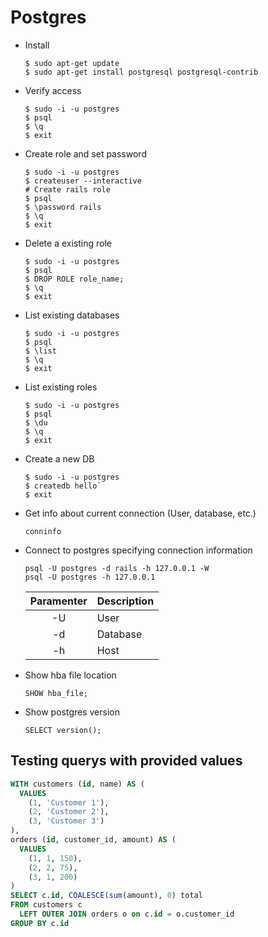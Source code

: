 # Postgres

* Install
  ```
  $ sudo apt-get update
  $ sudo apt-get install postgresql postgresql-contrib
  ```

* Verify access

  ```
  $ sudo -i -u postgres
  $ psql
  $ \q
  $ exit
  ```

* Create role and set password

  ```
  $ sudo -i -u postgres
  $ createuser --interactive
  # Create rails role
  $ psql
  $ \password rails
  $ \q
  $ exit
  ```

* Delete a existing role

  ```
  $ sudo -i -u postgres  
  $ psql
  $ DROP ROLE role_name;
  $ \q
  $ exit
  ```


* List existing databases

  ```
  $ sudo -i -u postgres
  $ psql
  $ \list
  $ \q
  $ exit
  ```

* List existing roles

  ```
  $ sudo -i -u postgres
  $ psql
  $ \du
  $ \q
  $ exit
  ```

* Create a new DB

  ```
  $ sudo -i -u postgres
  $ createdb hello`
  $ exit
  ```

* Get info about current connection (User, database, etc.)

  `conninfo`

* Connect to postgres specifying connection information

  ```
  psql -U postgres -d rails -h 127.0.0.1 -W
  psql -U postgres -h 127.0.0.1
  ```

  | Paramenter  | Description |
  | :---------: | ----------- |
  | -U          | User        |
  | -d          | Database    |
  | -h          | Host        |
  
* Show hba file location
  
  ```
  SHOW hba_file;
  ```

* Show postgres version

  ```
  SELECT version();
  ```

## Testing querys with provided values

```sql
WITH customers (id, name) AS (
  VALUES
    (1, 'Customer 1'),
    (2, 'Customer 2'),
    (3, 'Customer 3')
),
orders (id, customer_id, amount) AS (
  VALUES 
    (1, 1, 150),
    (2, 2, 75),
    (3, 1, 200)
)
SELECT c.id, COALESCE(sum(amount), 0) total
FROM customers c
  LEFT OUTER JOIN orders o on c.id = o.customer_id
GROUP BY c.id
```
